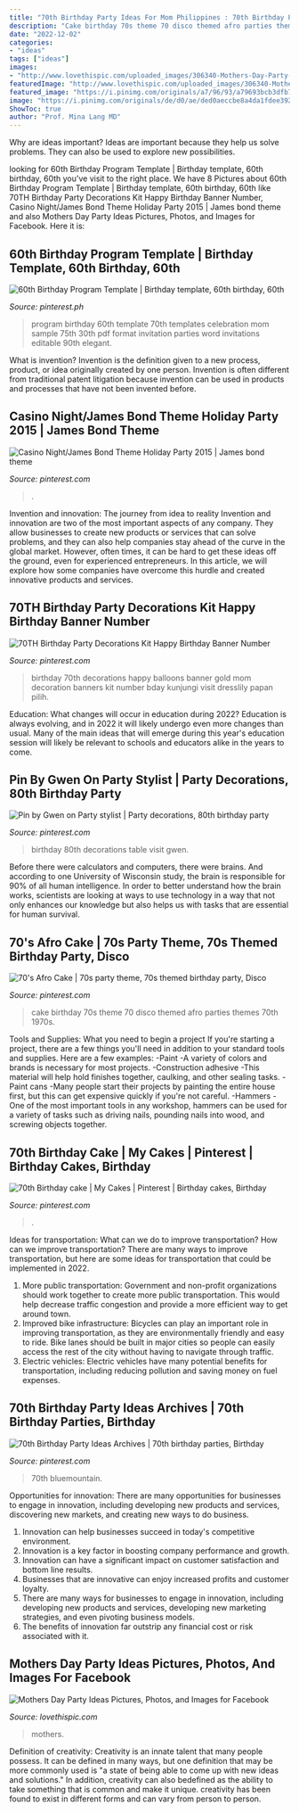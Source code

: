 ```yaml
---
title: "70th Birthday Party Ideas For Mom Philippines : 70th Birthday Party Decorations Kit Happy Birthday Banner Number"
description: "Cake birthday 70s theme 70 disco themed afro parties themes 70th 1970s"
date: "2022-12-02"
categories:
- "ideas"
tags: ["ideas"]
images:
- "http://www.lovethispic.com/uploaded_images/306340-Mothers-Day-Party-Ideas.jpg"
featuredImage: "http://www.lovethispic.com/uploaded_images/306340-Mothers-Day-Party-Ideas.jpg"
featured_image: "https://i.pinimg.com/originals/a7/96/93/a79693bcb3dfb7c31dca1bda18210c73.jpg"
image: "https://i.pinimg.com/originals/de/d0/ae/ded0aeccbe8a4da1fdee392512111fa4.jpg"
ShowToc: true
author: "Prof. Mina Lang MD"
---
```



Why are ideas important?
Ideas are important because they help us solve problems. They can also be used to explore new possibilities.

	

		
looking for 60th Birthday Program Template | Birthday template, 60th birthday, 60th you've visit to the right place. We have 8 Pictures about 60th Birthday Program Template | Birthday template, 60th birthday, 60th like 70TH Birthday Party Decorations Kit Happy Birthday Banner Number, Casino Night/James Bond Theme Holiday Party 2015 | James bond theme and also Mothers Day Party Ideas Pictures, Photos, and Images for Facebook. Here it is:
		
    
## 60th Birthday Program Template | Birthday Template, 60th Birthday, 60th

<img loading=lazy src="https://i.pinimg.com/736x/18/ae/67/18ae67e061d5182950f15ac47c349e9c.jpg" onerror="this.onerror=null;this.src='https://tse4.mm.bing.net/th?id=OIP.cRrSxLv3aLCJUSVtRZS5ZgHaJh&amp;pid=15.1';" alt="60th Birthday Program Template | Birthday template, 60th birthday, 60th">

_Source: pinterest.ph_

>program birthday 60th template 70th templates celebration mom sample 75th 30th pdf format invitation parties word invitations editable 90th elegant. 

	

What is invention?
Invention is the definition given to a new process, product, or idea originally created by one person. Invention is often different from traditional patent litigation because invention can be used in products and processes that have not been invented before.

    
## Casino Night/James Bond Theme Holiday Party 2015 | James Bond Theme

<img loading=lazy src="https://i.pinimg.com/originals/de/d0/ae/ded0aeccbe8a4da1fdee392512111fa4.jpg" onerror="this.onerror=null;this.src='https://tse2.mm.bing.net/th?id=OIP.iKJfcFlLjlhqqU04c5qBlQHaJ4&amp;pid=15.1';" alt="Casino Night/James Bond Theme Holiday Party 2015 | James bond theme">

_Source: pinterest.com_

>. 

	

Invention and innovation: The journey from idea to reality
Invention and innovation are two of the most important aspects of any company. They allow businesses to create new products or services that can solve problems, and they can also help companies stay ahead of the curve in the global market. However, often times, it can be hard to get these ideas off the ground, even for experienced entrepreneurs. In this article, we will explore how some companies have overcome this hurdle and created innovative products and services.

    
## 70TH Birthday Party Decorations Kit Happy Birthday Banner Number

<img loading=lazy src="https://i.pinimg.com/736x/d2/0d/1b/d20d1bfc880580be436fc488a12298fd.jpg" onerror="this.onerror=null;this.src='https://tse3.mm.bing.net/th?id=OIP.TuHyBcSqblBVLMgMxJFwtAHaHa&amp;pid=15.1';" alt="70TH Birthday Party Decorations Kit Happy Birthday Banner Number">

_Source: pinterest.com_

>birthday 70th decorations happy balloons banner gold mom decoration banners kit number bday kunjungi visit dresslily papan pilih. 

	

Education: What changes will occur in education during 2022?
Education is always evolving, and in 2022 it will likely undergo even more changes than usual. Many of the main ideas that will emerge during this year's education session will likely be relevant to schools and educators alike in the years to come.

    
## Pin By Gwen On Party Stylist | Party Decorations, 80th Birthday Party

<img loading=lazy src="https://i.pinimg.com/originals/a7/96/93/a79693bcb3dfb7c31dca1bda18210c73.jpg" onerror="this.onerror=null;this.src='https://tse2.mm.bing.net/th?id=OIP.F0hJgNJ6LGdtgoq6xm7eKQHaJ4&amp;pid=15.1';" alt="Pin by Gwen on Party stylist | Party decorations, 80th birthday party">

_Source: pinterest.com_

>birthday 80th decorations table visit gwen. 

	

Before there were calculators and computers, there were brains. And according to one University of Wisconsin study, the brain is responsible for 90% of all human intelligence. In order to better understand how the brain works, scientists are looking at ways to use technology in a way that not only enhances our knowledge but also helps us with tasks that are essential for human survival.

    
## 70&#039;s Afro Cake | 70s Party Theme, 70s Themed Birthday Party, Disco

<img loading=lazy src="https://i.pinimg.com/736x/12/f7/d6/12f7d668e1385d90e68ff621f7cf35c1.jpg" onerror="this.onerror=null;this.src='https://tse3.mm.bing.net/th?id=OIP.qjqx9-NTTrJiUFoa7sYTUwHaJ4&amp;pid=15.1';" alt="70&#039;s Afro Cake | 70s party theme, 70s themed birthday party, Disco">

_Source: pinterest.com_

>cake birthday 70s theme 70 disco themed afro parties themes 70th 1970s. 

	

Tools and Supplies: What you need to begin a project
If you're starting a project, there are a few things you'll need in addition to your standard tools and supplies. Here are a few examples: 
-Paint -A variety of colors and brands is necessary for most projects. 
-Construction adhesive -This material will help hold finishes together, caulking, and other sealing tasks. 
-Paint cans -Many people start their projects by painting the entire house first, but this can get expensive quickly if you're not careful. 
-Hammers -One of the most important tools in any workshop, hammers can be used for a variety of tasks such as driving nails, pounding nails into wood, and screwing objects together.

    
## 70th Birthday Cake | My Cakes | Pinterest | Birthday Cakes, Birthday

<img loading=lazy src="https://s-media-cache-ak0.pinimg.com/736x/5d/69/3e/5d693e57cc3d516810c8449114852396.jpg" onerror="this.onerror=null;this.src='https://tse1.mm.bing.net/th?id=OIP.7R3qYPAQZml35kyeoQ0-TQHaJ3&amp;pid=15.1';" alt="70th Birthday cake | My Cakes | Pinterest | Birthday cakes, Birthday">

_Source: pinterest.com_

>. 

	

Ideas for transportation: What can we do to improve transportation?
How can we improve transportation? 
There are many ways to improve transportation, but here are some ideas for transportation that could be implemented in 2022.

1. More public transportation: Government and non-profit organizations should work together to create more public transportation. This would help decrease traffic congestion and provide a more efficient way to get around town.
2. Improved bike infrastructure: Bicycles can play an important role in improving transportation, as they are environmentally friendly and easy to ride. Bike lanes should be built in major cities so people can easily access the rest of the city without having to navigate through traffic. 
3. Electric vehicles: Electric vehicles have many potential benefits for transportation, including reducing pollution and saving money on fuel expenses.

    
## 70th Birthday Party Ideas Archives | 70th Birthday Parties, Birthday

<img loading=lazy src="https://i.pinimg.com/736x/24/ed/50/24ed503795e2a9d233004ebef1aaa57f.jpg" onerror="this.onerror=null;this.src='https://tse4.mm.bing.net/th?id=OIP.4y_wGBvYz0zgHU1__IjUMwHaHJ&amp;pid=15.1';" alt="70th Birthday Party Ideas Archives | 70th birthday parties, Birthday">

_Source: pinterest.com_

>70th bluemountain. 

	

Opportunities for innovation: There are many opportunities for businesses to engage in innovation, including developing new products and services, discovering new markets, and creating new ways to do business.
1. Innovation can help businesses succeed in today's competitive environment.
2. Innovation is a key factor in boosting company performance and growth.
3. Innovation can have a significant impact on customer satisfaction and bottom line results.
4. Businesses that are innovative can enjoy increased profits and customer loyalty.
5. There are many ways for businesses to engage in innovation, including developing new products and services, developing new marketing strategies, and even pivoting business models.
6. The benefits of innovation far outstrip any financial cost or risk associated with it.

    
## Mothers Day Party Ideas Pictures, Photos, And Images For Facebook

<img loading=lazy src="http://www.lovethispic.com/uploaded_images/306340-Mothers-Day-Party-Ideas.jpg" onerror="this.onerror=null;this.src='https://tse1.mm.bing.net/th?id=OIP.BuGySUHDGjr6RmqsdcoWFgHaLF&amp;pid=15.1';" alt="Mothers Day Party Ideas Pictures, Photos, and Images for Facebook">

_Source: lovethispic.com_

>mothers. 

	

Definition of creativity:
Creativity is an innate talent that many people possess. It can be defined in many ways, but one definition that may be more commonly used is "a state of being able to come up with new ideas and solutions." In addition, creativity can also bedefined as the ability to take something that is common and make it unique. creativity has been found to exist in different forms and can vary from person to person.

